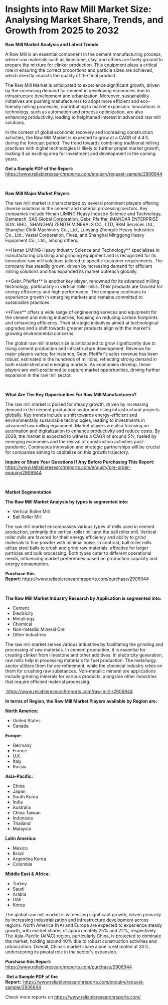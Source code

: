 <p><h1>Insights into Raw Mill Market Size: Analysing Market Share, Trends, and Growth from 2025 to 2032</h1></p><p><strong>Raw Mill Market Analysis and Latest Trends</strong></p>
<p><p>A Raw Mill is an essential component in the cement manufacturing process, where raw materials such as limestone, clay, and others are finely ground to prepare the mixture for clinker production. This equipment plays a critical role in ensuring the correct proportions and particle sizes are achieved, which directly impacts the quality of the final product.</p><p>The Raw Mill Market is anticipated to experience significant growth, driven by the increasing demand for cement in developing economies due to infrastructure development and urbanization. Moreover, sustainability initiatives are pushing manufacturers to adopt more efficient and eco-friendly milling processes, contributing to market expansion. Innovations in technology, such as automation and process optimization, are also enhancing productivity, leading to heightened interest in advanced raw mill solutions.</p><p>In the context of global economic recovery and increasing construction activities, the Raw Mill Market is expected to grow at a CAGR of 4.4% during the forecast period. The trend towards combining traditional milling practices with digital technologies is likely to further propel market growth, making it an exciting area for investment and development in the coming years.</p></p>
<p><strong>Get a Sample PDF of the Report:&nbsp;</strong> <a href="https://www.reliableresearchreports.com/enquiry/request-sample/2906944?utm_campaign=2395&utm_medium=2&utm_source=Github&utm_content=ia&utm_term=12032025&utm_id=raw-mill">https://www.reliableresearchreports.com/enquiry/request-sample/2906944</a></p>
<p>&nbsp;</p>
<p><strong>Raw Mill Major Market Players</strong></p>
<p><p>The raw mill market is characterized by several prominent players offering diverse solutions in the cement and material processing sectors. Key companies include Henan LIMING Heavy Industry Science and Technology, Damatech, SAS Global Corporation, Gebr. Pfeiffer, IMANDAR ENTERPRISE SDN. BHD., SHANGHAI ZENITH MINERALS CO., LTD, RKM Services Ltd., Shanghai Clirik Machinery Co., Ltd., Luoyang Zhongde Heavy Industries Co., Ltd., Vestal Corporation, Fives, and Shanghai Minggong Heavy Equipment Co., Ltd., among others.</p><p>**Henan LIMING Heavy Industry Science and Technology** specializes in manufacturing crushing and grinding equipment and is recognized for its innovative raw mill solutions tailored to specific customer requirements. The company has steadily grown, driven by increasing demand for efficient milling solutions and has expanded its market outreach globally.</p><p>**Gebr. Pfeiffer** is another key player, renowned for its advanced milling technology, particularly in vertical roller mills. Their products are favored for energy efficiency and high performance. The company continues to experience growth in emerging markets and remains committed to sustainable practices.</p><p>**Fives** offers a wide range of engineering services and equipment for the cement and mining industries, focusing on reducing carbon footprints and enhancing efficiency. Their strategic initiatives aimed at technological upgrades and a shift towards greener products align with the market's growing environmental concerns.</p><p>The global raw mill market size is anticipated to grow significantly due to rising cement production and infrastructure development. Revenue for major players varies; for instance, Gebr. Pfeiffer's sales revenue has been robust, estimated in the hundreds of millions, reflecting strong demand in both established and emerging markets. As economies develop, these players are well-positioned to capture market opportunities, driving further expansion in the raw mill sector.</p></p>
<p>&nbsp;</p>
<p><strong>What Are The Key Opportunities For Raw Mill Manufacturers?</strong></p>
<p><p>The raw mill market is poised for steady growth, driven by increasing demand in the cement production sector and rising infrastructural projects globally. Key trends include a shift towards energy-efficient and environmentally sustainable technologies, leading to investments in advanced raw milling equipment. Market players are also focusing on automation and digitalization to enhance productivity and reduce costs. By 2028, the market is expected to witness a CAGR of around 5%, fueled by emerging economies and the revival of construction activities post-pandemic. Continuous innovation and strategic partnerships will be crucial for companies aiming to capitalize on this growth trajectory.</p></p>
<p><strong>Inquire or Share Your Questions If Any Before Purchasing This Report:</strong> <a href="https://www.reliableresearchreports.com/enquiry/pre-order-enquiry/2906944?utm_campaign=2395&utm_medium=2&utm_source=Github&utm_content=ia&utm_term=12032025&utm_id=raw-mill">https://www.reliableresearchreports.com/enquiry/pre-order-enquiry/2906944</a></p>
<p>&nbsp;</p>
<p><strong>Market Segmentation</strong></p>
<p><strong>The Raw Mill Market Analysis by types is segmented into:</strong></p>
<p><ul><li>Vertical Roller Mill</li><li>Ball Roller Mill</li></ul></p>
<p><p>The raw mill market encompasses various types of mills used in cement production, primarily the vertical roller mill and the ball roller mill. Vertical roller mills are favored for their energy efficiency and ability to grind materials to fine powder with minimal noise. In contrast, ball roller mills utilize steel balls to crush and grind raw materials, effective for larger particles and bulk processing. Both types cater to different operational needs, influencing market preferences based on production capacity and energy consumption.</p></p>
<p><strong>Purchase this Report:&nbsp;</strong><a href="https://www.reliableresearchreports.com/purchase/2906944?utm_campaign=2395&utm_medium=2&utm_source=Github&utm_content=ia&utm_term=12032025&utm_id=raw-mill">https://www.reliableresearchreports.com/purchase/2906944</a></p>
<p>&nbsp;</p>
<p><strong>The Raw Mill Market Industry Research by Application is segmented into:</strong></p>
<p><ul><li>Cement</li><li>Electricity</li><li>Metallurgy</li><li>Chemical</li><li>Non-metallic Mineral Ore</li><li>Other Industries</li></ul></p>
<p><p>The raw mill market serves various industries by facilitating the grinding and processing of raw materials. In cement production, it is essential for creating clinker from limestone and other additives. In electricity generation, raw mills help in processing materials for fuel production. The metallurgy sector utilizes them for ore refinement, while the chemical industry relies on them for crushing raw substances. Non-metallic mineral ore applications include grinding minerals for various products, alongside other industries that require efficient material processing.</p></p>
<p><a href="https://www.reliableresearchreports.com/raw-mill-r2906944?utm_campaign=2395&utm_medium=2&utm_source=Github&utm_content=ia&utm_term=12032025&utm_id=raw-mill">&nbsp;https://www.reliableresearchreports.com/raw-mill-r2906944</a></p>
<p><strong>In terms of Region, the Raw Mill Market Players available by Region are:</strong></p>
<p>
    <p> <strong> North America: </strong>
        <ul>
            <li>United States</li>
            <li>Canada</li>
        </ul>
        </p> 
    <p> <strong> Europe: </strong>
        <ul>
            <li>Germany</li>
            <li>France</li>
            <li>U.K.</li>
            <li>Italy</li>
            <li>Russia</li>
        </ul>
        </p> 
    <p> <strong> Asia-Pacific: </strong>
        <ul>
            <li>China</li>
            <li>Japan</li>
            <li>South Korea</li>
            <li>India</li>
            <li>Australia</li>
            <li>China Taiwan</li>
            <li>Indonesia</li>
            <li>Thailand</li>
            <li>Malaysia</li>
        </ul>
        </p> 
    <p> <strong> Latin America: </strong>
        <ul>
            <li>Mexico</li>
            <li>Brazil</li>
            <li>Argentina Korea</li>
            <li>Colombia</li>
        </ul>
        </p> 
    <p> <strong> Middle East & Africa: </strong>
        <ul>
            <li>Turkey</li>
            <li>Saudi</li>
            <li>Arabia</li>
            <li>UAE</li>
            <li>Korea</li>
        </ul>
    </p>
    </p>
<p><p>The global raw mill market is witnessing significant growth, driven primarily by increasing industrialization and infrastructure development across regions. North America (NA) and Europe are expected to experience steady growth, with market shares of approximately 25% and 22%, respectively. The Asia-Pacific (APAC) region, particularly China, is projected to dominate the market, holding around 40% due to robust construction activities and urbanization. Overall, China’s market share alone is estimated at 30%, underscoring its pivotal role in the sector's expansion.</p></p>
<p><strong>Purchase this Report: </strong><a href="https://www.reliableresearchreports.com/purchase/2906944?utm_campaign=2395&utm_medium=2&utm_source=Github&utm_content=ia&utm_term=12032025&utm_id=raw-mill">https://www.reliableresearchreports.com/purchase/2906944</a></p>
<p>&nbsp;<strong>Get a Sample PDF of the Report:&nbsp;&nbsp;</strong><a href="https://www.reliableresearchreports.com/enquiry/request-sample/2906944?utm_campaign=2395&utm_medium=2&utm_source=Github&utm_content=ia&utm_term=12032025&utm_id=raw-mill">https://www.reliableresearchreports.com/enquiry/request-sample/2906944</a></p>
<p><strong></strong></p>
<p>Check more reports on <a href="https://www.reliableresearchreports.com/?utm_campaign=2395&utm_medium=2&utm_source=Github&utm_content=ia&utm_term=12032025&utm_id=raw-mill">https://www.reliableresearchreports.com/</a></p>